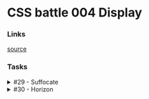 # CSS battle 004 Display

### Links

[source](https://cssbattle.dev/battle/5)

### Tasks

<details>
  <summary>#29 - Suffocate</summary>

[Task](https://cssbattle.dev/play/29)

    <p a><p b><p c><p d>
    <style>
      * {
        background: #1A4341;
        margin: 0;
      }
      p {
        float: left;
        width: 50vw;
        height: 50vh;
        background: #F3AC3C;
      }
      [a] {
        border-radius: 0 0 100px 0;
      }
      [b] {
        border-radius: 0 0 0 100px;
      }
      [c] {
        border-radius: 0 100px 0 0;
      }
      [d] {
        border-radius: 100px 0 0 0;
      }
    </style>

</details>

<details>
  <summary>#30 - Horizon</summary>

[Task](https://cssbattle.dev/play/30)

    <style>
      body {
        background: linear-gradient(#F7EC7D 50px, 0, #E38F66 100px, 0, #AA445F 200px, 0, #62306D);
      }
    </style>

</details>

